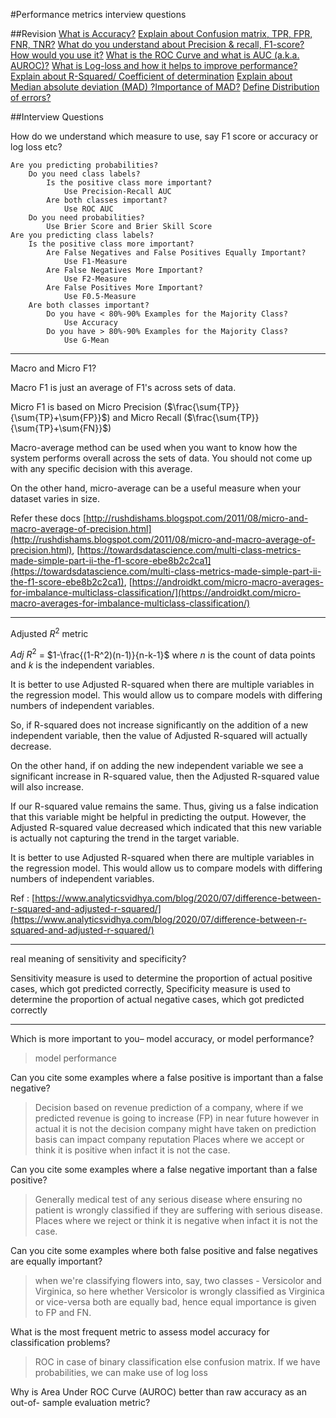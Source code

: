 #Performance metrics interview questions

##Revision
[What is Accuracy?](https://www.appliedaicourse.com/lecture/11/applied-machine-learning-online-course/2978/accuracy/3/module-3-foundations-of-natural-language-processing-and-machine-learning)
[Explain about Confusion matrix, TPR, FPR, FNR, TNR?](https://www.appliedaicourse.com/lecture/11/applied-machine-learning-online-course/2979/confusion-matrix-tpr-fpr-fnr-tnr/3/module-3-foundations-of-natural-language-processing-and-machine-learning)
[What do you understand  about Precision & recall, F1-score? How would you use it?](https://www.appliedaicourse.com/lecture/11/applied-machine-learning-online-course/2980/precision-and-recall-f1-score/3/module-3-foundations-of-natural-language-processing-and-machine-learning)
[What is the ROC Curve and what is AUC (a.k.a. AUROC)?](https://www.appliedaicourse.com/lecture/11/applied-machine-learning-online-course/2981/receiver-operating-characteristic-curve-roc-curve-and-auc/3/module-3-foundations-of-natural-language-processing-and-machine-learning)
[What is Log-loss and how it helps to improve performance?](https://www.appliedaicourse.com/lecture/11/applied-machine-learning-online-course/2982/log-loss/3/module-3-foundations-of-natural-language-processing-and-machine-learning)
[Explain about R-Squared/ Coefficient of determination](https://www.appliedaicourse.com/lecture/11/applied-machine-learning-online-course/2983/r-squaredcoefficient-of-determination/3/module-3-foundations-of-natural-language-processing-and-machine-learning)
[Explain about Median absolute deviation (MAD) ?Importance of MAD?](https://www.appliedaicourse.com/lecture/11/applied-machine-learning-online-course/2984/median-absolute-deviation-mad/3/module-3-foundations-of-natural-language-processing-and-machine-learning)
[Define Distribution of errors?](https://www.appliedaicourse.com/lecture/11/applied-machine-learning-online-course/2985/distribution-of-errors/3/module-3-foundations-of-natural-language-processing-and-machine-learning)

##Interview Questions

How do we understand which  measure to use, say F1 score or accuracy or log loss etc? 

```
Are you predicting probabilities?
	Do you need class labels?
		Is the positive class more important?
			Use Precision-Recall AUC
		Are both classes important?
			Use ROC AUC
	Do you need probabilities?
		Use Brier Score and Brier Skill Score
Are you predicting class labels?
	Is the positive class more important?
		Are False Negatives and False Positives Equally Important?
			Use F1-Measure
		Are False Negatives More Important?
			Use F2-Measure
		Are False Positives More Important?
			Use F0.5-Measure
	Are both classes important?
		Do you have < 80%-90% Examples for the Majority Class? 
			Use Accuracy
		Do you have > 80%-90% Examples for the Majority Class? 
			Use G-Mean
```

---

Macro and Micro F1?

Macro F1 is just an average of F1's across sets of data.

Micro F1 is based on Micro Precision ($\frac{\sum{TP}}{\sum{TP}+\sum{FP}}$) and Micro Recall ($\frac{\sum{TP}}{\sum{TP}+\sum{FN}}$) 

Macro-average method can be used when you want to know how the system performs overall across the sets of data. You should not come up with any specific decision with this average.

On the other hand, micro-average can be a useful measure when your dataset varies in size.



Refer these docs [http://rushdishams.blogspot.com/2011/08/micro-and-macro-average-of-precision.html](http://rushdishams.blogspot.com/2011/08/micro-and-macro-average-of-precision.html), [https://towardsdatascience.com/multi-class-metrics-made-simple-part-ii-the-f1-score-ebe8b2c2ca1](https://towardsdatascience.com/multi-class-metrics-made-simple-part-ii-the-f1-score-ebe8b2c2ca1), [https://androidkt.com/micro-macro-averages-for-imbalance-multiclass-classification/](https://androidkt.com/micro-macro-averages-for-imbalance-multiclass-classification/)

---

Adjusted $R^2$ metric

$Adj\ R^2$ = $1-\frac{(1-R^2)(n-1)}{n-k-1}$ where $n$ is the count of data points and $k$ is the independent variables.

It is better to use Adjusted R-squared when there are multiple variables in the regression model. This would allow us to compare models with differing numbers of independent variables.

So, if R-squared does not increase significantly on the addition of a new independent variable, then the value of Adjusted R-squared will actually decrease.

On the other hand, if on adding the new independent variable we see a significant increase in R-squared value, then the Adjusted R-squared value will also increase.

If our R-squared value remains the same. Thus, giving us a false indication that this variable might be helpful in predicting the output. However, the Adjusted R-squared value decreased which indicated that this new variable is actually not capturing the trend in the target variable.

It is better to use Adjusted R-squared when there are multiple variables in the regression model. This would allow us to compare models with differing numbers of independent variables.

Ref : [https://www.analyticsvidhya.com/blog/2020/07/difference-between-r-squared-and-adjusted-r-squared/](https://www.analyticsvidhya.com/blog/2020/07/difference-between-r-squared-and-adjusted-r-squared/)

---

real meaning of sensitivity and specificity?

Sensitivity measure is used to determine the proportion of actual positive cases, which got predicted correctly, Specificity measure is used to determine the proportion of actual negative cases, which got predicted correctly

---


Which is more important to you– model accuracy, or model performance?
>model performance

Can you cite some examples where a false positive is important than a false negative?

>Decision based on revenue prediction of a company, where if we predicted revenue is going to increase (FP) in near future however in actual it is not the decision company might have taken on prediction basis can impact company reputation
>Places where we accept or think it is positive when infact it is not the case.


Can you cite some examples where a false negative important than a false positive?
>Generally medical test of any serious disease where ensuring no patient is wrongly classified if they are suffering with serious disease.
>Places where we reject or think it is negative when infact it is not the case.


Can you cite some examples where both false positive and false negatives are equally important?
>when we're classifying flowers into, say, two classes - Versicolor and Virginica, so here whether Versicolor is wrongly classified as Virginica or vice-versa both are equally bad, hence equal importance is given to FP and FN.

What is the most frequent metric to assess model accuracy for classification problems?
>ROC in case of binary classification else confusion matrix. If we have probabilities, we can make use of log loss

Why is Area Under ROC Curve (AUROC) better than raw accuracy as an out-of- sample evaluation metric?
